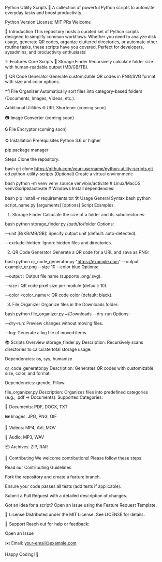 Python Utility Scripts 🐍
A collection of powerful Python scripts to automate everyday tasks and boost productivity.

Python Version
License: MIT
PRs Welcome

🚀 Introduction
This repository hosts a curated set of Python scripts designed to simplify common workflows. Whether you need to analyze disk usage, generate QR codes, organize cluttered directories, or automate other routine tasks, these scripts have you covered. Perfect for developers, sysadmins, and productivity enthusiasts!

✨ Features
Core Scripts
📂 Storage Finder
Recursively calculate folder size with human-readable output (MB/GB/TB).

🔳 QR Code Generator
Generate customizable QR codes in PNG/SVG format with size and color options.

🗂 File Organizer
Automatically sort files into category-based folders (Documents, Images, Videos, etc.).

Additional Utilities
🌐 URL Shortener (coming soon)

📷 Image Converter (coming soon)

🔒 File Encryptor (coming soon)

⚙️ Installation
Prerequisites
Python 3.6 or higher

pip package manager

Steps
Clone the repository:

bash
git clone https://github.com/your-username/python-utility-scripts.git
cd python-utility-scripts
(Optional) Create a virtual environment:

bash
python -m venv venv
source venv/bin/activate  # Linux/MacOS
venv\Scripts\activate    # Windows
Install dependencies:

bash
pip install -r requirements.txt
🛠 Usage
General Syntax
bash
python script_name.py [arguments] [options]
Script Examples
1. Storage Finder
Calculate the size of a folder and its subdirectories:

bash
python storage_finder.py /path/to/folder
Options:

--unit [B/KB/MB/GB]: Specify output unit (default: auto-detected).

--exclude-hidden: Ignore hidden files and directories.

2. QR Code Generator
Generate a QR code for a URL and save as PNG:

bash
python qr_code_generator.py "https://example.com" --output example_qr.png --size 10 --color blue
Options:

--output <filename>: Output file name (supports .png/.svg).

--size <int>: QR code pixel size per module (default: 10).

--color <color_name>: QR code color (default: black).

3. File Organizer
Organize files in the Downloads folder:

bash
python file_organizer.py ~/Downloads --dry-run
Options:

--dry-run: Preview changes without moving files.

--log: Generate a log file of moved items.

📚 Scripts Overview
storage_finder.py
Description: Recursively scans directories to calculate total storage usage.

Dependencies: os, sys, humanize

qr_code_generator.py
Description: Generates QR codes with customizable size, color, and format.

Dependencies: qrcode, Pillow

file_organizer.py
Description: Organizes files into predefined categories (e.g., .pdf → Documents).
Supported Categories:

📁 Documents: PDF, DOCX, TXT

🖼 Images: JPG, PNG, GIF

🎥 Videos: MP4, AVI, MOV

🎵 Audio: MP3, WAV

📦 Archives: ZIP, RAR

🤝 Contributing
We welcome contributions! Please follow these steps:

Read our Contributing Guidelines.

Fork the repository and create a feature branch.

Ensure your code passes all tests (add tests if applicable).

Submit a Pull Request with a detailed description of changes.

Got an idea for a script?
Open an issue using the Feature Request Template.

📜 License
Distributed under the MIT License. See LICENSE for details.

💬 Support
Reach out for help or feedback:

Open an Issue

✉️ Email: your-email@example.com

Happy Coding! 🎉

